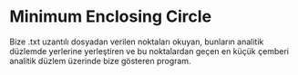 # Minimum Enclosing Circle
 Bize .txt uzantılı dosyadan verilen noktaları okuyan, bunların analitik düzlemde yerlerine yerleştiren ve bu noktalardan geçen en küçük çemberi analitik düzlem üzerinde bize gösteren program.
